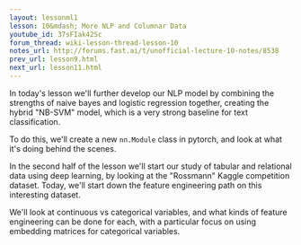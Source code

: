 ```yaml
---
layout: lessonml1
lesson: 10&mdash; More NLP and Columnar Data
youtube_id: 37sFIak42Sc 
forum_thread: wiki-lesson-thread-lesson-10
notes_url: http://forums.fast.ai/t/unofficial-lecture-10-notes/8538
prev_url: lesson9.html
next_url: lesson11.html
---
```

In today's lesson we'll further develop our NLP model by combining the strengths of naive bayes and logistic regression together, creating the hybrid "NB-SVM" model, which is a very strong baseline for text classification.

To do this, we'll create a new `nn.Module` class in pytorch, and look at what it's doing behind the scenes.

In the second half of the lesson we'll start our study of tabular and relational data using deep learning, by looking at the "Rossmann" Kaggle competition dataset. Today, we'll start down the feature engineering path on this interesting dataset.

We'll look at continuous vs categorical variables, and what kinds of feature engineering can be done for each, with a particular focus on using embedding matrices for categorical variables.